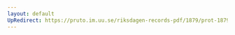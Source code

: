 ```yaml
---
layout: default
UpRedirect: https://pruto.im.uu.se/riksdagen-records-pdf/1879/prot-1879--ak--003.pdf
---
```

